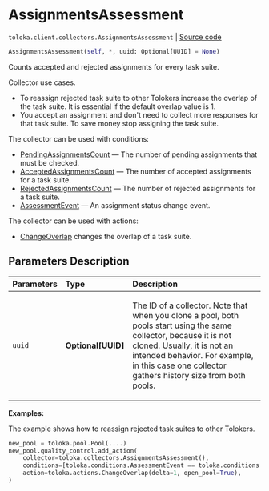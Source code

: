 # AssignmentsAssessment
`toloka.client.collectors.AssignmentsAssessment` | [Source code](https://github.com/Toloka/toloka-kit/blob/v1.1.1/src/client/collectors.py#L165)

```python
AssignmentsAssessment(self, *, uuid: Optional[UUID] = None)
```

Counts accepted and rejected assignments for every task suite.


Collector use cases.
- To reassign rejected task suite to other Tolokers increase
the overlap of the task suite. It is essential if the default overlap value is 1.
- You accept an assignment and don't need to collect more responses for that task suite. To save money stop assigning the task suite.

The collector can be used with conditions:
* [PendingAssignmentsCount](toloka.client.conditions.PendingAssignmentsCount.md) — The number of pending assignments that must be checked.
* [AcceptedAssignmentsCount](toloka.client.conditions.AcceptedAssignmentsCount.md) — The number of accepted assignments for a task suite.
* [RejectedAssignmentsCount](toloka.client.conditions.RejectedAssignmentsCount.md) — The number of rejected assignments for a task suite.
* [AssessmentEvent](toloka.client.conditions.AssessmentEvent.md) — An assignment status change event.

The collector can be used with actions:
* [ChangeOverlap](toloka.client.actions.ChangeOverlap.md) changes the overlap of a task suite.

## Parameters Description

| Parameters | Type | Description |
| :----------| :----| :-----------|
`uuid`|**Optional\[UUID\]**|<p>The ID of a collector. Note that when you clone a pool, both pools start using the same collector, because it is not cloned. Usually, it is not an intended behavior. For example, in this case one collector gathers history size from both pools.</p>

**Examples:**

The example shows how to reassign rejected task suites to other Tolokers.

```python
new_pool = toloka.pool.Pool(....)
new_pool.quality_control.add_action(
    collector=toloka.collectors.AssignmentsAssessment(),
    conditions=[toloka.conditions.AssessmentEvent == toloka.conditions.AssessmentEvent.REJECT],
    action=toloka.actions.ChangeOverlap(delta=1, open_pool=True),
)
```
